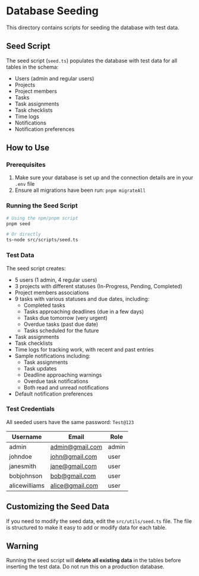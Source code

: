 # Database Seeding

This directory contains scripts for seeding the database with test data.

## Seed Script

The seed script (`seed.ts`) populates the database with test data for all tables in the schema:

- Users (admin and regular users)
- Projects
- Project members
- Tasks
- Task assignments
- Task checklists
- Time logs
- Notifications
- Notification preferences

## How to Use

### Prerequisites

1. Make sure your database is set up and the connection details are in your `.env` file
2. Ensure all migrations have been run: `pnpm migrateAll`

### Running the Seed Script

```bash
# Using the npm/pnpm script
pnpm seed

# Or directly
ts-node src/scripts/seed.ts
```

### Test Data

The seed script creates:

- 5 users (1 admin, 4 regular users)
- 3 projects with different statuses (In-Progress, Pending, Completed)
- Project members associations
- 9 tasks with various statuses and due dates, including:
  - Completed tasks
  - Tasks approaching deadlines (due in a few days)
  - Tasks due tomorrow (very urgent)
  - Overdue tasks (past due date)
  - Tasks scheduled for the future
- Task assignments
- Task checklists
- Time logs for tracking work, with recent and past entries
- Sample notifications including:
  - Task assignments
  - Task updates
  - Deadline approaching warnings
  - Overdue task notifications
  - Both read and unread notifications
- Default notification preferences

### Test Credentials

All seeded users have the same password: `Test@123`

| Username      | Email               | Role  |
|---------------|---------------------|-------|
| admin         | admin@gmail.com     | admin |
| johndoe       | john@gmail.com      | user  |
| janesmith     | jane@gmail.com      | user  |
| bobjohnson    | bob@gmail.com       | user  |
| alicewilliams | alice@gmail.com     | user  |

## Customizing the Seed Data

If you need to modify the seed data, edit the `src/utils/seed.ts` file. The file is structured to make it easy to add or modify data for each table.

## Warning

Running the seed script will **delete all existing data** in the tables before inserting the test data. Do not run this on a production database. 